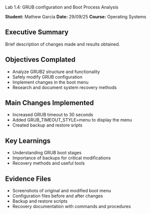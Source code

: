 Lab 1.4: GRUB configuration and Boot Process Analysis

**Student:** Mathew Garcia
**Date:** 29/09/25
**Course:** Operating Systems

## Executive Summary
Brief description of changes made and results obtained.

## Objectives Complated
- Analyze GRUB2 structure and functionality
- Safely modify GRUB configuration
- Implement changes in the boot menu
- Research and document system recovery methods

## Main Changes Implemented
- Increased GRUB timeout to 30 seconds
- Added GRUB_TIMEOUT_STYLE=menu to display the menu
- Created backup and restore sripts


## Key Learnings
- Understanding GRUB boot stages
- Importance of backups for critical modifications
- Recovery methods and useful tools

## Evidence Files
- Screenshots of original and modified boot menu
- Configuration files before and after changes
- Backup and restore scripts
- Recovery documentation with commands and procedures

